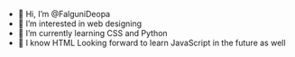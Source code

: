 - 👋 Hi, I’m @FalguniDeopa
- 👀 I’m interested in web designing 
- 🌱 I’m currently learning CSS and Python 
- 🧠 I know HTML 
Looking forward to learn JavaScript in the future as well 

<!---
FalguniDeopa/FalguniDeopa is a ✨ special ✨ repository because its `README.md` (this file) appears on your GitHub profile.
You can click the Preview link to take a look at your changes.
--->

